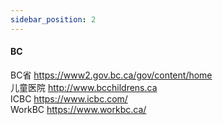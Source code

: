 ```yaml
---
sidebar_position: 2
---
```


#### BC  

BC省 https://www2.gov.bc.ca/gov/content/home  
儿童医院 http://www.bcchildrens.ca  
ICBC https://www.icbc.com/  
WorkBC https://www.workbc.ca/  

  
